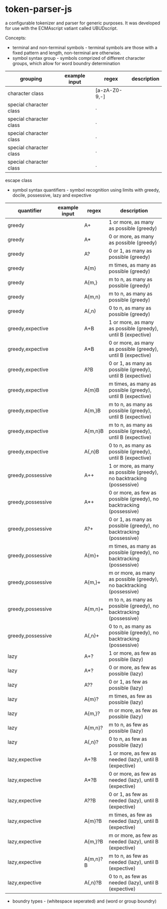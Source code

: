# token-parser-js
a configurable tokenizer and parser for generic purposes.  It was developed for use with the ECMAscript vatiant called UBUDscript.

Concepts:
+ terminal and non-terminal symbols - terminal symbols are those with a fixed pattern and length, non-terminal are otherwise.
+ symbol syntax group - symbols comprized of different character groups, which allow for word boundry determination

grouping                | example input   | regex         | description
----------------------- | --------------- | ------------- | -----------
character class         |                 | [a-zA-Z0-9,-] |
special character class |                 | .             | 
special character class |                 | .             | 
special character class |                 | .             | 
special character class |                 | .             | 
special character class |                 | .             | 
escape class

+ symbol syntax quantifiers - symbol recognition using limits with greedy, docile, possessive, lazy and expective

quantifier        | example input   | regex    | description
----------------- | --------------- | -------- | -----------
greedy            |                 | A+       | 1 or more, as many as possible (greedy)
greedy            |                 | A\*      | 0 or more, as many as possible (greedy)
greedy            |                 | A?       | 0 or 1, as many as possible (greedy)
greedy            |                 | A{m}     | m times, as many as possible (greedy)
greedy            |                 | A{m,}    | m to n, as many as possible (greedy)
greedy            |                 | A{m,n}   | m to n, as many as possible (greedy)
greedy            |                 | A{,n}    | 0 to n, as many as possible (greedy)
greedy,expective  |                 | A+B      | 1 or more, as many as possible (greedy), until B (expective) 
greedy,expective  |                 | A\*B     | 0 or more, as many as possible (greedy), until B (expective) 
greedy,expective  |                 | A?B      | 0 or 1, as many as possible (greedy), until B (expective) 
greedy,expective  |                 | A{m}B    | m times, as many as possible (greedy), until B (expective) 
greedy,expective  |                 | A{m,}B   | m to n, as many as possible (greedy), until B (expective) 
greedy,expective  |                 | A{m,n}B  | m to n, as many as possible (greedy), until B (expective) 
greedy,expective  |                 | A{,n}B   | 0 to n, as many as possible (greedy), until B (expective) 
greedy,possessive |                 | A++      | 1 or more, as many as possible (greedy), no backtracking (possessive)
greedy,possessive |                 | A\*+     | 0 or more, as few as possible (greedy), no backtracking (possessive)
greedy,possessive |                 | A?+      | 0 or 1, as many as possible (greedy), no backtracking (possessive)
greedy,possessive |                 | A{m}+    | m times, as many as possible (greedy), no backtracking (possessive)
greedy,possessive |                 | A{m,}+   | m or more, as many as possible (greedy), no backtracking (possessive)
greedy,possessive |                 | A{m,n}+  | m to n, as many as possible (greedy), no backtracking (possessive)
greedy,possessive |                 | A{,n}+   | 0 to n, as many as possible (greedy), no backtracking (possessive)
lazy              |                 | A+?      | 1 or more, as few as possible (lazy) 
lazy              |                 | A\*?     | 0 or more, as few as possible (lazy) 
lazy              |                 | A??      | 0 or 1, as few as possible (lazy) 
lazy              |                 | A{m}?    | m times, as few as possible (lazy) 
lazy              |                 | A{m,}?   | m or more, as few as possible (lazy) 
lazy              |                 | A{m,n}?  | m to n, as few as possible (lazy) 
lazy              |                 | A{,n}?   | 0 to n, as few as possible (lazy) 
lazy,expective    |                 | A+?B     | 1 or more, as few as needed (lazy), until B (expective) 
lazy,expective    |                 | A\*?B    | 0 or more, as few as needed (lazy), until B (expective) 
lazy,expective    |                 | A??B     | 0 or 1, as few as needed (lazy), until B (expective) 
lazy,expective    |                 | A{m}?B   | m times, as few as needed (lazy), until B (expective) 
lazy,expective    |                 | A{m,}?B  | m or more, as few as needed (lazy), until B (expective) 
lazy,expective    |                 | A{m,n}?B | m to n, as few as needed (lazy), until B (expective) 
lazy,expective    |                 | A{,n}?B  | 0 to n, as few as needed (lazy), until B (expective) 

+ boundry types - (whitespace seperated) and (word or group boundry)



